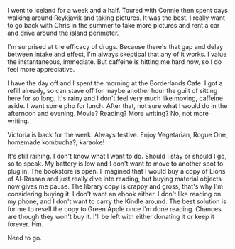 I went to Iceland for a week and a half. Toured with Connie then spent days walking around Reykjavik and taking pictures. It was the best. I really want to go back with Chris in the summer to take more pictures and rent a car and drive around the island perimeter.

I'm surprised at the efficacy of drugs. Because there's that gap and delay between intake and effect, I'm always skeptical that any of it works. I value the instantaneous, immediate. But caffeine is hitting me hard now, so I do feel more appreciative.

I have the day off and I spent the morning at the Borderlands Cafe. I got a refill already, so can stave off for maybe another hour the guilt of sitting here for so long. It's rainy and I don't feel very much like moving, caffeine aside. I want some pho for lunch. After that, not sure what I would do in the afternoon and evening. Movie? Reading? More writing? No, not more writing.

Victoria is back for the week. Always festive. Enjoy Vegetarian, Rogue One, homemade kombucha?, karaoke!

It's still raining. I don't know what I want to do. Should I stay or should I go, so to speak. My battery is low and I don't want to move to another spot to plug in. The bookstore is open. I imagined that I would buy a copy of Lions of Al-Rassan and just really dive into reading, but buying material objects now gives me pause. The library copy is crappy and gross, that's why I'm considering buying it. I don't want an ebook either. I don't like reading on my phone, and I don't want to carry the Kindle around. The best solution is for me to resell the copy to Green Apple once I'm done reading. Chances are though they won't buy it. I'll be left with either donating it or keep it forever. Hm.

Need to go.
